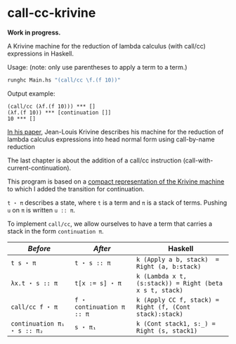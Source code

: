 # call-cc-krivine

**Work in progress.**

A Krivine machine for the reduction of lambda calculus (with call/cc) expressions in Haskell.  
  
Usage: (note: only use parentheses to apply a term to a term.)  
```hs  
runghc Main.hs "(call/cc \f.(f 10))"  
```  
Output example:  
```  
(call/cc (λf.(f 10))) *** []
(λf.(f 10)) *** [continuation []]
10 *** []
```  
  
[In his paper](https://www.irif.fr/~krivine/articles/lazymach.pdf), Jean-Louis Krivine describes his machine for the reduction of lambda calculus expressions into head normal form using call-by-name reduction
  
The last chapter is about the addition of a call/cc instruction (call-with-current-continuation).  
  
This program is based on a [compact representation of the Krivine machine](https://hal.inria.fr/hal-01479035/document) to which I added the transition for continuation.  
    
``t ⋆ π`` describes a state, where ``t`` is a term and ``π`` is a stack of terms. Pushing ``u`` on  ``π`` is written ``u :: π``.  
  
To implement ``call/cc``, we allow ourselves to have a term that carries a stack in the form ``continuation π``.  


*Before* |*After*| Haskell | 
|- |-  | -
|``t s ⋆ π`` | ``t ⋆ s :: π`` | ``k (Apply a b, stack)  =  Right (a, b:stack)``
|``λx.t ⋆ s :: π`` | ``t[x := s] ⋆ π`` | ``k (Lambda x t, (s:stack)) = Right (beta x s t, stack)``  
|``call/cc f ⋆ π`` |``f ⋆ continuation π :: π`` | ``k (Apply CC f, stack) = Right (f, (Cont stack):stack)``
| ``continuation π₁ ⋆ s :: π₂`` | ``s ⋆ π₁`` | ``k (Cont stack1, s:_) = Right (s, stack1)``

